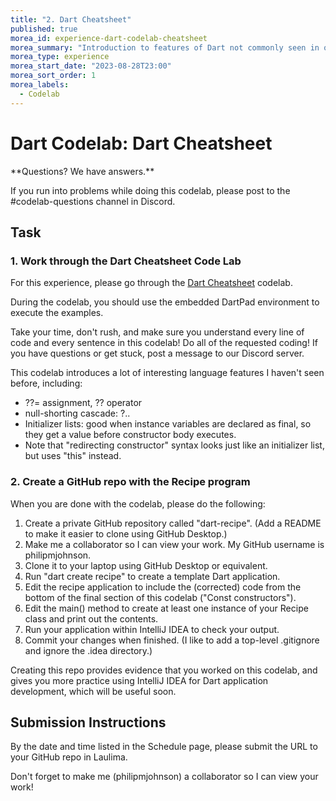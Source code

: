 ```yaml
---
title: "2. Dart Cheatsheet"
published: true
morea_id: experience-dart-codelab-cheatsheet
morea_summary: "Introduction to features of Dart not commonly seen in other programming languages."
morea_type: experience
morea_start_date: "2023-08-28T23:00"
morea_sort_order: 1
morea_labels:
  - Codelab
---
```


# Dart Codelab: Dart Cheatsheet

<div class="alert alert-success" role="alert" markdown="1">
<i class="fa-solid fa-circle-check fa-xl"></i> **Questions? We have answers.**

If you run into problems while doing this codelab,  please post to the #codelab-questions channel in Discord.
</div>

## Task

### 1. Work through the Dart Cheatsheet Code Lab

For this experience, please go through the [Dart Cheatsheet](https://dart.dev/codelabs/dart-cheatsheet) codelab.

During the codelab, you should use the embedded DartPad environment to execute the examples. 

Take your time, don't rush, and make sure you understand every line of code and every sentence in this codelab! Do all of the requested coding! If you have questions or get stuck, post a message to our Discord server.

This codelab introduces a lot of interesting language features I haven't seen before, including:
* ??= assignment, ?? operator
* null-shorting cascade: ?..
* Initializer lists: good when instance variables are declared as final, so they get a value before constructor body executes.
* Note that "redirecting constructor" syntax looks just like an initializer list, but uses "this" instead.

### 2. Create a GitHub repo with the Recipe program

When you are done with the codelab, please do the following:

1. Create a private GitHub repository called "dart-recipe". (Add a README to make it easier to clone using GitHub Desktop.)
2. Make me a collaborator so I can view your work. My GitHub username is philipmjohnson.
3. Clone it to your laptop using GitHub Desktop or equivalent. 
4. Run "dart create recipe" to create a template Dart application. 
5. Edit the recipe application to include the (corrected) code from the bottom of the final section of this codelab ("Const constructors").  
6. Edit the main() method to create at least one instance of your Recipe class and print out the contents.
7. Run your application within IntelliJ IDEA to check your output. 
8. Commit your changes when finished. (I like to add a top-level .gitignore and ignore the .idea directory.)

Creating this repo provides evidence that you worked on this codelab, and gives you more practice using IntelliJ IDEA for Dart application development, which will be useful soon.

## Submission Instructions

By the date and time listed in the Schedule page, please submit the URL to your GitHub repo in Laulima.

Don't forget to make me (philipmjohnson) a collaborator so I can view your work!

